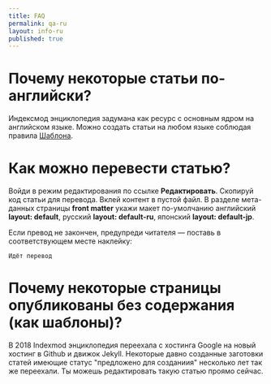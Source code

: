 ```yaml
---
title: FAQ
permalink: qa-ru
layout: info-ru
published: true
---
```

# Почему некоторые статьи по-английски?

Индексмод энциклопедия задумана как ресурс с основным ядром на английском языке. Можно создать статьи на любом языке соблюдая правила [Шаблона](https://indexmod.github.io/encyclopedia/template-ru).

# Как можно перевести статью?

Войди в режим редактирования по ссылке **Редактировать**. Скопируй код статьи для перевода. Вклей контент в пустой файл. В разделе мета-данных страницы **front matter** укажи макет по-умолчанию английский **layout: default**, русский **layout: default-ru**, японский **layout: default-jp**.

Если превод не закончен, предупреди читателя — поставь в соответствующем месте наклейку:

`Идёт перевод`

# Почему некоторые страницы опубликованы без содержания (как шаблоны)?

В 2018 Indexmod энциклопедия переехала с хостинга Google на новый хостинг в Github и движок Jekyll. Некоторые давно созданные заготовки статей имеющие статус "предложено для созданиия" несколько лет так же переехали. Ты можешь редактировать такую статью проямо сейчас.
